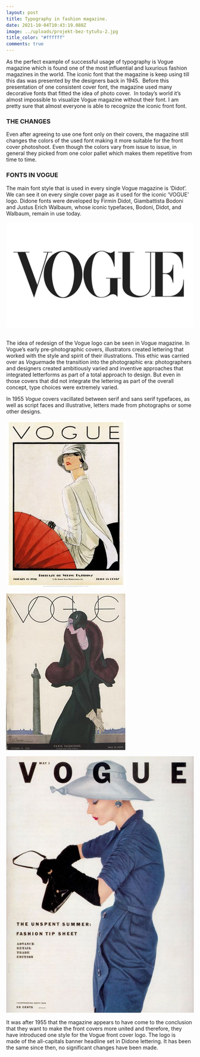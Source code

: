 ```yaml
---
layout: post
title: Typography in fashion magazine.
date: 2021-10-04T10:43:19.088Z
image: ../uploads/projekt-bez-tytułu-2.jpg
title_color: "#ffffff"
comments: true
---
```

As the perfect example of successful usage of typography is Vogue magazine which is found one of the most influential and luxurious fashion magazines in the world. The iconic font that the magazine is keep using till this das was presented by the designers back in 1945.  Before this presentation of one consistent cover font, the magazine used many decorative fonts that fitted the idea of photo cover.  In today’s world it’s almost impossible to visualize Vogue magazine without their font. I am pretty sure that almost everyone is able to recognize the iconic front font.

### **THE CHANGES**

Even after agreeing to use one font only on their covers, the magazine still changes the colors of the used font making it more suitable for the front cover photoshoot. Even though the colors vary from issue to issue, in general they picked from one color pallet which makes them repetitive from time to time.

### **FONTS IN VOGUE**

The main font style that is used in every single Vogue magazine is ‘Didot’. We can see it on every single cover page as it used for the iconic ‘VOGUE’ logo. Didone fonts were developed by Firmin Didot, Giambattista Bodoni and Justus Erich Walbaum, whose iconic typefaces, Bodoni, Didot, and Walbaum, remain in use today.

![](../uploads/vogue-logo-1536x864.png)

\
The idea of redesign of the Vogue logo can be seen in Vogue magazine. In Vogue’s early pre-photographic covers, illustrators created lettering that worked with the style and spirit of their illustrations. This ethic was carried over as *Vogue*made the transition into the photographic era: photographers and designers created ambitiously varied and inventive approaches that integrated letterforms as part of a total approach to design. But even in those covers that did not integrate the lettering as part of the overall concept, type choices were extremely varied.

In 1955 *Vogue* covers vacillated between serif and sans serif typefaces, as well as script faces and illustrative, letters made from photographs or some other designs. 

![](../uploads/0809e9b89d1dcb9d27b92e97a04fe962.jpg)

![](../uploads/19291012.jpg)

![](../uploads/6d8b578ce1326a371b866b78470aaf63.jpg)

It was after 1955 that the magazine appears to have come to the conclusion that they want to make the front covers more united and therefore, they have introduced one style for the Vogue front cover logo. The logo is made of the all-capitals banner headline set in Didone lettering. It has been the same since then, no significant changes have been made.